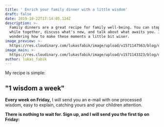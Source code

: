```yaml
---
title: ' Enrich your family dinner with a little wisdom'
draft: false
date: 2019-10-22T17:14:05.124Z
description: >-
  Family dinners are a great recipe for family well-being. You can stop for a
  while together, discuss what's new, and talk about what awaits you. I was
  wondering how to make these moments a little bit wiser.
image_preview: >-
  https://res.cloudinary.com/lukasfabik/image/upload/v1571147563/blog/dinner-thumb.jpg
image_main: >-
  https://res.cloudinary.com/lukasfabik/image/upload/v1571143323/blog/dinner-main.jpg
author: lukas_fabik
---
```

My recipe is simple:

## "1 wisdom a week"

**Every week on Friday,** I will send you an e-mail with one processed wisdom, easy to explain, catching yours and your children attention.

**There is nothing to wait for. Sign up, and I will send you the first tip on Friday:**

<script charset="utf-8" type="text/javascript" src="//js.hsforms.net/forms/shell.js"></script>

<script>
  hbspt.forms.create({
	portalId: "5560121",
	formId: "f8a77c4b-5a03-4bf7-9f4f-04c4b5b8962d"
});
</script>
